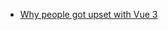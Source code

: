 - [Why people got upset with Vue 3](https://vueschool.io/articles/news/why-people-are-mad-with-vue-3/)

